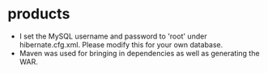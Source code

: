 # products
* I set the MySQL username and password to 'root' under hibernate.cfg.xml. Please modify this for your own database.
* Maven was used for bringing in dependencies as well as generating the WAR.
